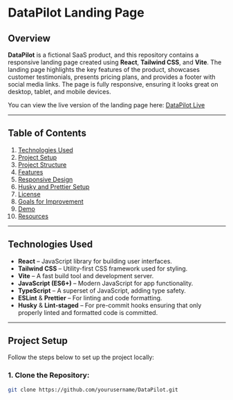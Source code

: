 # DataPilot Landing Page

## Overview

**DataPilot** is a fictional SaaS product, and this repository contains a responsive landing page created using **React**, **Tailwind CSS**, and **Vite**. The landing page highlights the key features of the product, showcases customer testimonials, presents pricing plans, and provides a footer with social media links. The page is fully responsive, ensuring it looks great on desktop, tablet, and mobile devices.

You can view the live version of the landing page here: [DataPilot Live](https://data-pilot-q5mi.vercel.app/)

---

## Table of Contents

1. [Technologies Used](#technologies-used)
2. [Project Setup](#project-setup)
3. [Project Structure](#project-structure)
4. [Features](#features)
5. [Responsive Design](#responsive-design)
6. [Husky and Prettier Setup](#husky-and-prettier-setup)
7. [License](#license)
8. [Goals for Improvement](#goals-for-improvement)
9. [Demo](#demo)
10. [Resources](#resources)

---

## Technologies Used

- **React** – JavaScript library for building user interfaces.
- **Tailwind CSS** – Utility-first CSS framework used for styling.
- **Vite** – A fast build tool and development server.
- **JavaScript (ES6+)** – Modern JavaScript for app functionality.
- **TypeScript** – A superset of JavaScript, adding type safety.
- **ESLint** & **Prettier** – For linting and code formatting.
- **Husky** & **Lint-staged** – For pre-commit hooks ensuring that only properly linted and formatted code is committed.

---

## Project Setup

Follow the steps below to set up the project locally:

### 1. Clone the Repository:

```bash
git clone https://github.com/yourusername/DataPilot.git
